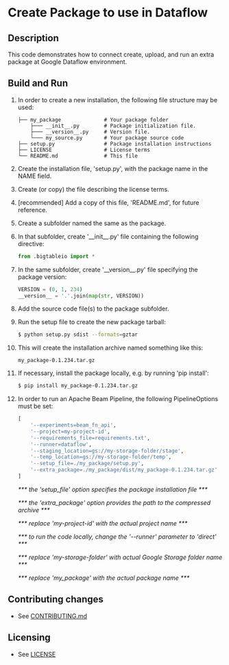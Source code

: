 # Create Package to use in Dataflow

## Description

This code demonstrates how to connect create, upload, and run an extra package at Google Dataflow environment.

## Build and Run
1.  In order to create a new installation, the following file structure may be used:
    ```    
    ├── my_package              # Your package folder
        ├─── __init__.py        # Package initialization file.
        ├─── __version__.py     # Version file.
        └─── my_source.py       # Your package source code
    ├── setup.py                # Package installation instructions
    ├── LICENSE                 # License terms
    └── README.md               # This file
    ```
1.  Create the installation file, 'setup.py', with the package name in the NAME field.
2.  Create (or copy) the file describing the license terms.
3.  [recommended] Add a copy of this file, 'README.md', for future reference.
4.  Create a subfolder named the same as the package.
5.  In that subfolder, create '__init\__.py' file containing the following directive:
    ```python
    from .bigtableio import *
    ```
6.  In the same subfolder, create '__version\__.py' file specifying the package version:
    ```python
    VERSION = (0, 1, 234)
    __version__ = '.'.join(map(str, VERSION))
    ```
7.  Add the source code file(s) to the package subfolder.
9.  Run the setup file to create the new package tarball:
    ```sh
    $ python setup.py sdist --formats=gztar
    ```
10. This will create the installation archive named something like this:
    ```
    my_package-0.1.234.tar.gz
    ```
11. If necessary, install the package locally, e.g. by running 'pip install':
    ```sh
    $ pip install my_package-0.1.234.tar.gz
    ```
12. In order to run an Apache Beam Pipeline, the following PipelineOptions must be set:
    ```python
    [
        '--experiments=beam_fn_api',
        '--project=my-project-id',
        '--requirements_file=requirements.txt',
        '--runner=dataflow',
        '--staging_location=gs://my-storage-folder/stage',
        '--temp_location=gs://my-storage-folder/temp',
        '--setup_file=./my_package/setup.py',
        '--extra_package=./my_package/dist/my_package-0.1.234.tar.gz'
    ]
    ```
    _*** the 'setup_file' option specifies the package installation file ***_

    _*** the 'extra_package' option provides the path to the compressed archive ***_

    _*** replace 'my-project-id' with the actual project name ***_
    
    _*** to run the code locally, change the '--runner' parameter to 'direct' ***_
    
    _*** replace 'my-storage-folder' with actual Google Storage folder name ***_
    
    _*** replace 'my_package' with the actual package name ***_
    

## Contributing changes

* See [CONTRIBUTING.md](../../CONTRIBUTING.md)

## Licensing

* See [LICENSE](../../LICENSE)